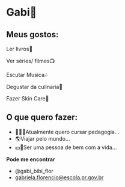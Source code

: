 # Gabi🌺

## Meus gostos:
Ler livros📕

Ver séries/ filmes📺

Escutar Musica🎶

Degustar da culinaria🍲

Fazer Skin Care💄

## O que quero fazer:
 
- 👩🏾‍🏫Atualmente quero cursar pedagogia...
- 🌎Viajar pelo mundo... 
- 💵🧘Ser uma pessoa de bem com a vida...

**Pode me encontrar**

- @gabi_bibi_flor
- gabriela.florencio@escola.pr.gov.br

<!---
Gabicordeiroflor/Gabicordeiroflor is a ✨ special ✨ repository because its `README.md` (this file) appears on your GitHub profile.
You can click the Preview link to take a look at your changes.
--->
